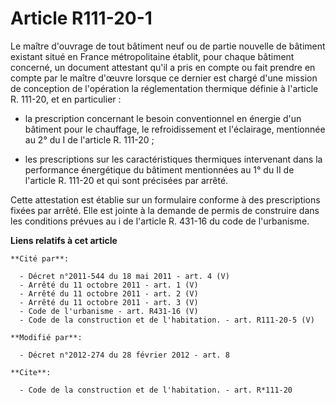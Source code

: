 # Article R111-20-1

Le maître d'ouvrage de tout bâtiment neuf ou de partie nouvelle de bâtiment existant situé en France métropolitaine établit,
pour chaque bâtiment concerné, un document attestant qu'il a pris en compte ou fait prendre en compte par le maître d'œuvre
lorsque ce dernier est chargé d'une mission de conception de l'opération la réglementation thermique définie à l'article R.
111-20, et en particulier :

- la prescription concernant le besoin conventionnel en énergie d'un bâtiment pour le chauffage, le refroidissement et
l'éclairage, mentionnée au 2° du I de l'article R. 111-20 ;

- les prescriptions sur les caractéristiques thermiques intervenant dans la performance énergétique du bâtiment mentionnées
au 1° du II de l'article R. 111-20 et qui sont précisées par arrêté. 

Cette attestation est établie sur un formulaire conforme à des prescriptions fixées par arrêté. Elle est jointe à la demande
de permis de construire dans les conditions prévues au         i de l'article R. 431-16 du code de l'urbanisme.

**Liens relatifs à cet article**

	**Cité par**:

	  - Décret n°2011-544 du 18 mai 2011 - art. 4 (V)
	  - Arrêté du 11 octobre 2011 - art. 1 (V)
	  - Arrêté du 11 octobre 2011 - art. 2 (V)
	  - Arrêté du 11 octobre 2011 - art. 3 (V)
	  - Code de l'urbanisme - art. R431-16 (V)
	  - Code de la construction et de l'habitation. - art. R111-20-5 (V)

	**Modifié par**:

	  - Décret n°2012-274 du 28 février 2012 - art. 8

	**Cite**:

	  - Code de la construction et de l'habitation. - art. R*111-20
